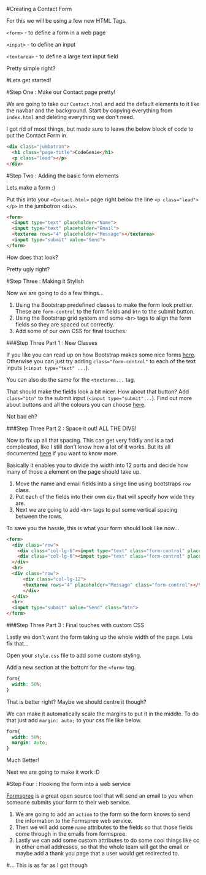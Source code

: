 #Creating a Contact Form

For this we will be using a few new HTML Tags.

`<form>` - to define a form in a web page

`<input>` - to define an input

`<textarea>` - to define a large text input field

Pretty simple right?

#Lets get started!

#Step One : Make our Contact page pretty!

We are going to take our `Contact.html` and add the default elements to it like the navbar and the background. Start by copying everything from `index.html` and deleting everything we don't need.

I got rid of most things, but made sure to leave the below block of code to put the Contact Form in.

``` html
<div class="jumbotron">
  <h1 class="page-title">CodeGenie</h1>
  <p class="lead"></p>
</div>
```

#Step Two : Adding the basic form elements

Lets make a form :)

Put this into your `<Contact.html>` page right below the line `<p class="lead"></p>` in the jumbotron `<div>`.

``` html
<form>
  <input type="text" placeholder="Name">
  <input type="text" placeholder="Email">
  <textarea rows="4" placeholder="Message"></textarea>
  <input type="submit" value="Send">
</form>
```

How does that look?

Pretty ugly right?

#Step Three : Making it Stylish

Now we are going to do a few things...

1. Using the Bootstrap predefined classes to make the form look prettier. These are `form-control` to the form fields and `btn` to the submit button.
2. Using the Bootstrap grid system and some `<br>` tags to align the form fields so they are spaced out correctly.
3. Add some of our own CSS for final touches.

###Step Three Part 1 : New Classes 

If you like you can read up on how Bootstrap makes some nice forms [here](http://getbootstrap.com/css/#forms). Otherwise you can just try adding `class="form-control"` to each of the text inputs (`<input type="text" ...`).

You can also do the same for the `<textarea...` tag.

That should make the fields look a bit nicer. How about that button? Add `class="btn"` to the submit input (`<input type="submit"...`). Find out more about buttons and all the colours you can choose [here](http://getbootstrap.com/css/#buttons-options).

Not bad eh?

###Step Three Part 2 : Space it out! ALL THE DIVS!

Now to fix up all that spacing. This can get very fiddly and is a tad complicated, like I still don't know how a lot of it works. But its all documented [here](http://getbootstrap.com/css/#grid) if you want to know more.

Basically it enables you to divide the width into 12 parts and decide how many of those a element on the page should take up.

1. Move the name and email fields into a singe line using bootstraps `row` class.
2. Put each of the fields into their own `div` that will specify how wide they are.
3. Next we are going to add `<br>` tags to put some vertical spacing between the rows.

To save you the hassle, this is what your form should look like now...

```html
<form>
  <div class="row">
    <div class="col-lg-6"><input type="text" class="form-control" placeholder="Name"></div>
    <div class="col-lg-6"><input type="text" class="form-control" placeholder="Email"></div>
  </div>
  <br>
  <div class="row">
      <div class="col-lg-12">
      <textarea rows="4" placeholder="Message" class="form-control"></textarea>
      </div>
  </div>
  <br>
  <input type="submit" value="Send" class="btn">
</form>
```

###Step Three Part 3 : Final touches with custom CSS

Lastly we don't want the form taking up the whole width of the page. Lets fix that...

Open your `style.css` file to add some custom styling.

Add a new section at the bottom for the `<form>` tag.

```css
form{
  width: 50%;
}
```

That is better right? Maybe we should centre it though?

We can make it automatically scale the margins to put it in the middle. To do that just add `margin: auto;` to your css file like below.

```css
form{
  width: 50%;
  margin: auto;
}
```

Much Better!

Next we are going to make it work :D

#Step Four : Hooking the form into a web service

[Formspree](https://formspree.io/) is a great open source tool that will send an email to you when someone submits your form to their web service.

1. We are going to add an `action` to the form so the form knows to send the information to the Formspree web service.
2. Then we will add some `name` attributes to the fields so that those fields come through in the emails from formspree.
3. Lastly we can add some custom attributes to do some cool things like cc in other email addresses, so that the whole team will get the email or maybe add a thank you page that a user would get redirected to.

#... This is as far as I got though
